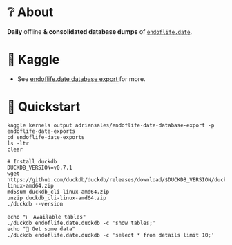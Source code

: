 # ❔ About

**Daily** offline **& consolidated database dumps** of [`endoflife.date`](https://endoflife.date/).

# 🔖 Kaggle

- See [ endoflife.date database export ](https://www.kaggle.com/code/adriensales/endoflife-date-database-export/notebook) for more.

# 🚀 Quickstart

```shell
kaggle kernels output adriensales/endoflife-date-database-export -p endoflife-date-exports
cd endoflife-date-exports
ls -ltr
clear

# Install duckdb
DUCKDB_VERSION=v0.7.1
wget https://github.com/duckdb/duckdb/releases/download/$DUCKDB_VERSION/duckdb_cli-linux-amd64.zip
md5sum duckdb_cli-linux-amd64.zip
unzip duckdb_cli-linux-amd64.zip
./duckdb --version

echo "ℹ️  Available tables"
./duckdb endoflife.date.duckdb -c 'show tables;'
echo "🚀 Get some data"
./duckdb endoflife.date.duckdb -c 'select * from details limit 10;'

```
